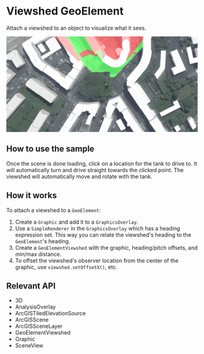 # Viewshed GeoElement

Attach a viewshed to an object to visualize what it sees.

![](ViewshedGeoElement.gif)

## How to use the sample

Once the scene is done loading, click on a location for the tank to drive to. It will automatically turn and drive straight towards the clicked point. The viewshed will automatically move and rotate with the tank.

## How it works

To attach a viewshed to a `GeoElement`:

1.  Create a `Graphic` and add it to a `GraphicsOverlay`.
2.  Use a `SimpleRenderer` in the `GraphicsOverlay` which has a heading expression set. This way you can relate the viewshed's heading to the `GeoElement`'s heading.
3.  Create a `GeoElementViewshed` with the graphic, heading/pitch offsets, and min/max distance.
4.  To offset the viewshed's observer location from the center of the graphic, use `viewshed.setOffsetX()`, etc.

## Relevant API

*   3D
*   AnalysisOverlay
*   ArcGISTiledElevationSource
*   ArcGISScene
*   ArcGISSceneLayer
*   GeoElementViewshed
*   Graphic
*   SceneView